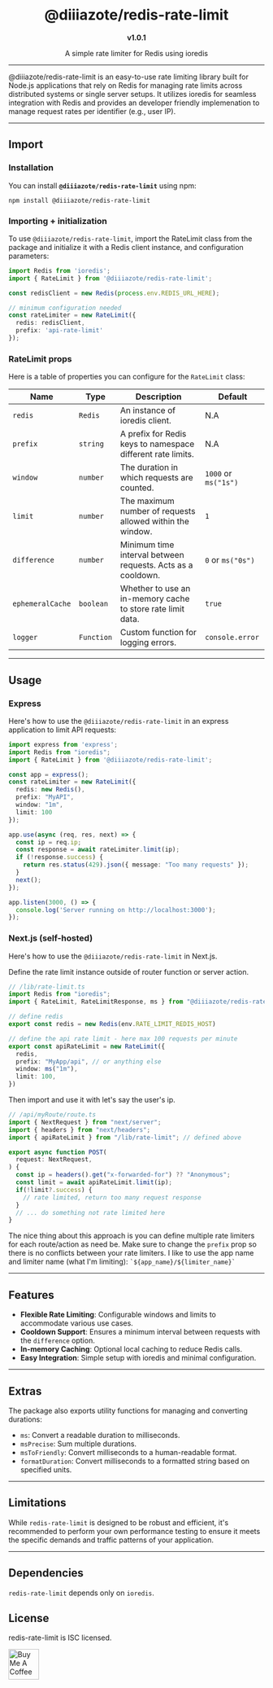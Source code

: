 <div align="center">
  <h1>@diiiazote/redis-rate-limit</h1>
  <b>v1.0.1</b>
  <p>A simple rate limiter for Redis using ioredis</p>
</div>

---

@diiiazote/redis-rate-limit is an easy-to-use rate limiting library built for Node.js applications that rely on Redis for managing rate limits across distributed systems or single server setups. It utilizes ioredis for seamless integration with Redis and provides an developer friendly implemenation to manage request rates per identifier (e.g., user IP).

---

## Import

### Installation

You can install **`@diiiazote/redis-rate-limit`** using npm:

```
npm install @diiiazote/redis-rate-limit
```

### Importing + initialization

To use `@diiiazote/redis-rate-limit`, import the RateLimit class from the package and initialize it with a Redis client instance, and configuration parameters:

```typescript
import Redis from 'ioredis';
import { RateLimit } from '@diiiazote/redis-rate-limit';

const redisClient = new Redis(process.env.REDIS_URL_HERE);

// minimum configuration needed
const rateLimiter = new RateLimit({
  redis: redisClient,
  prefix: 'api-rate-limit'
});
```

### RateLimit props

Here is a table of properties you can configure for the `RateLimit` class:

| Name             | Type       | Description                                                 | Default
| ---------------- | ---------- | ----------------------------------------------------------- | -------------------- |
| `redis`          | `Redis`    | An instance of ioredis client.                              | N.A                  |
| `prefix`         | `string`   | A prefix for Redis keys to namespace different rate limits. | N.A                  |
| `window`         | `number`   | The duration in which requests are counted.                 | `1000` or `ms("1s")` |
| `limit`          | `number`   | The maximum number of requests allowed within the window.   | `1`                  |
| `difference`     | `number`   | Minimum time interval between requests. Acts as a cooldown. | `0` or `ms("0s")`    |
| `ephemeralCache` | `boolean`  | Whether to use an in-memory cache to store rate limit data. | `true`               |
| `logger`         | `Function` | Custom function for logging errors.                         | `console.error`      |

---

## Usage

### Express

Here's how to use the `@diiiazote/redis-rate-limit` in an express application to limit API requests:

```typescript
import express from 'express';
import Redis from "ioredis";
import { RateLimit } from '@diiiazote/redis-rate-limit';

const app = express();
const rateLimiter = new RateLimit({
  redis: new Redis(),
  prefix: "MyAPI",
  window: "1m",
  limit: 100
});

app.use(async (req, res, next) => {
  const ip = req.ip;
  const response = await rateLimiter.limit(ip);
  if (!response.success) {
    return res.status(429).json({ message: "Too many requests" });
  }
  next();
});

app.listen(3000, () => {
  console.log('Server running on http://localhost:3000');
});
```

### Next.js (self-hosted)

Here's how to use the `@diiiazote/redis-rate-limit` in Next.js. 

Define the rate limit instance outside of router function or server action.
```typescript
// /lib/rate-limit.ts
import Redis from "ioredis";
import { RateLimit, RateLimitResponse, ms } from "@diiiazote/redis-rate-limit";

// define redis
export const redis = new Redis(env.RATE_LIMIT_REDIS_HOST)

// define the api rate limit - here max 100 requests per minute
export const apiRateLimit = new RateLimit({
  redis,
  prefix: "MyApp/api", // or anything else
  window: ms("1m"),
  limit: 100,
})
```
Then import and use it with let's say the user's ip.
```typescript
// /api/myRoute/route.ts
import { NextRequest } from "next/server";
import { headers } from "next/headers";
import { apiRateLimit } from "/lib/rate-limit"; // defined above

export async function POST(
  request: NextRequest,
) {
  const ip = headers().get("x-forwarded-for") ?? "Anonymous";
  const limit = await apiRateLimit.limit(ip);
  if(!limit?.success) {
    // rate limited, return too many request response
  }
  // ... do something not rate limited here
}
```

The nice thing about this approach is you can define multiple rate limiters
for each route/action as need be. Make sure to change the `prefix` prop so there
is no conflicts between your rate limiters. I like to use the app name and limiter name (what I'm limiting):
``` `${app_name}/${limiter_name}` ```

---

## Features

- **Flexible Rate Limiting**: Configurable windows and limits to accommodate various use cases.
- **Cooldown Support**: Ensures a minimum interval between requests with the `difference` option.
- **In-memory Caching**: Optional local caching to reduce Redis calls.
- **Easy Integration**: Simple setup with ioredis and minimal configuration.

---

## Extras

The package also exports utility functions for managing and converting durations:

- `ms`: Convert a readable duration to milliseconds.
- `msPrecise`: Sum multiple durations.
- `msToFriendly`: Convert milliseconds to a human-readable format.
- `formatDuration`: Convert milliseconds to a formatted string based on specified units.

---

## Limitations

While `redis-rate-limit` is designed to be robust and efficient, it's recommended to perform your own performance testing to ensure it meets the specific demands and traffic patterns of your application.

---

## Dependencies

`redis-rate-limit` depends only on `ioredis`.

## License

redis-rate-limit is ISC licensed.

<a href="https://www.buymeacoffee.com/alexvencel" target="_blank"><img src="https://cdn.buymeacoffee.com/buttons/v2/default-yellow.png" alt="Buy Me A Coffee" height="60" /></a>